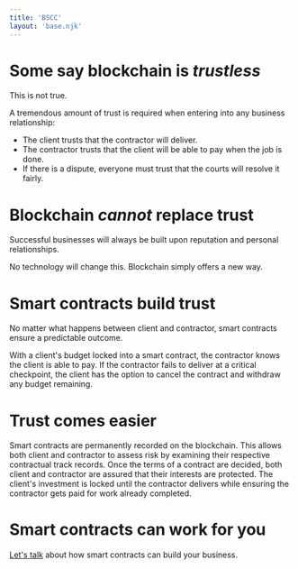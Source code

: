 ```yaml
---
title: 'BSCC'
layout: 'base.njk'
---
```


# Some say blockchain is _trustless_

This is not true.

A tremendous amount of trust is required when entering into any business relationship:

- The client trusts that the contractor will deliver.
- The contractor trusts that the client will be able to pay when the job is done.
- If there is a dispute, everyone must trust that the courts will resolve it fairly.

# Blockchain _cannot_ replace trust

Successful businesses will always be built upon reputation and personal relationships.

No technology will change this. Blockchain simply offers a new way.

# Smart contracts build trust

No matter what happens between client and contractor, smart contracts ensure a predictable outcome.

With a client's budget locked into a smart contract, the contractor knows the client is able to pay. If the contractor fails to deliver at a critical checkpoint, the client has the option to cancel the contract and withdraw any budget remaining.

# Trust comes easier

Smart contracts are permanently recorded on the blockchain. This allows both client and contractor to assess risk by examining their respective contractual track records. Once the terms of a contract are decided, both client and contractor are assured that their interests are protected. The client's investment is locked until the contractor delivers while ensuring the contractor gets paid for work already completed.

# Smart contracts can work for you

<a href="mailto:daniel@bscc.dev">Let's talk</a> about how smart contracts can build your business.

